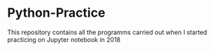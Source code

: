 # Python-Practice

This repository contains all the programms carried out when I started practicing on Jupyter notebook in 2018 

